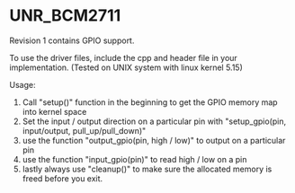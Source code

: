 # UNR_BCM2711

Revision 1 contains GPIO support.

To use the driver files, include the cpp and header file in your implementation. (Tested on UNIX system with linux kernel 5.15) 

Usage:
1. Call "setup()" function in the beginning to get the GPIO memory map into kernel space
2. Set the input / output direction on a particular pin with "setup_gpio(pin, input/output, pull_up/pull_down)"
3. use the function "output_gpio(pin, high / low)" to output on a particular pin
4. use the function "input_gpio(pin)" to read high / low on a pin
5. lastly always use "cleanup()" to make sure the allocated memory is freed before you exit.
